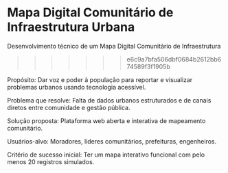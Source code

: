 # Mapa Digital Comunitário de Infraestrutura Urbana
Desenvolvimento técnico de um Mapa Digital Comunitário de Infraestrutura
>>>>>>> e6c9a7bfa506dbf0684b2612bb674589f3f1905b

Propósito: Dar voz e poder à população para reportar e visualizar problemas urbanos usando tecnologia acessível.

Problema que resolve: Falta de dados urbanos estruturados e de canais diretos entre comunidade e gestão pública.

Solução proposta: Plataforma web aberta e interativa de mapeamento comunitário.

Usuários-alvo: Moradores, líderes comunitários, prefeituras, engenheiros.

Critério de sucesso inicial: Ter um mapa interativo funcional com pelo menos 20 registros simulados.
